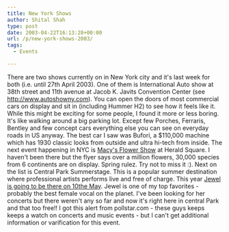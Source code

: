 ```yaml
---
title: New York Shows
author: Shital Shah
type: post
date: 2003-04-22T16:13:28+00:00
url: /p/new-york-shows-2003/
tags:
  - Events

---
```

There are two shows currently on in New York city and it's last week for both (i.e. until 27th April 2003). One of them is International Auto show at 38th street and 11th avenue at Jacob K. Javits Convention Center (see <http://www.autoshowny.com>). You can open the doors of most commercial cars on display and sit in (including Hummer H2) to see how it feels like it. While this might be exciting for some people, I found it more or less boring. It's like walking around a big parking lot. Except few Porches, Ferraris, Bentley and few concept cars everything else you can see on everyday roads in US anyway. The best car I saw was Bufori, a $110,000 machine which has 1930 classic looks from outside and ultra hi-tech from inside. The next event happening in NYC is [Macy's Flower Show][1] at Herald Square. I haven't been there but the flyer says over a million flowers, 30,000 species from 6 continents are on display. Spring rulez. Try not to miss it :). Next on the list is Central Park Summerstage. This is a popular summer destination where professional artists performs live and free of charge. This year [Jewel is going to be there on 10the May][2]. Jewel is one of my top favorites - probably the best female vocal on the planet. I've been looking for her concerts but there weren't any so far and now it's right here in central Park and that too free!! I got this alert from pollstar.com - these guys keeps keeps a watch on concerts and music events - but I can't get additional information or varification for this event.

 [1]: http://www.macys.com/campaign/flowershow/newyork/index.jsp?bhcp=1
 [2]: http://www.pollstar.com/tour/searchall.pl?By=Artist&Content=JEWEL&PSKey=Y